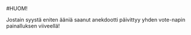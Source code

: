 #HUOM!

Jostain syystä eniten ääniä saanut anekdootti päivittyy yhden vote-napin painalluksen viiveellä!